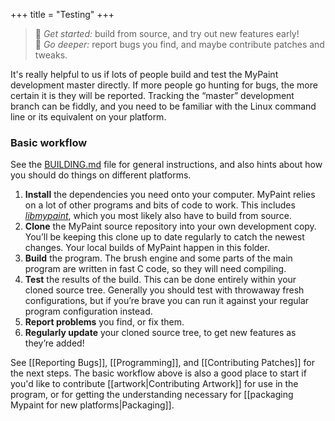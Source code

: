 +++
title = "Testing"
+++

> :tulip: _Get started:_ build from source, and try out new features early!  
> :rabbit: _Go deeper:_ report bugs you find, and maybe contribute patches and tweaks.

It's really helpful to us if lots of people
build and test the MyPaint development master directly.
If more people go hunting for bugs,
the more certain it is they will be reported.
Tracking the “master” development branch can be fiddly,
and you need to be familiar with the Linux command line
or its equivalent on your platform.

### Basic workflow

See the [BUILDING.md](https://github.com/mypaint/mypaint/blob/master/BUILDING.md) file
for general instructions, and also hints about how you should do things on different platforms.

1. **Install** the dependencies you need onto your computer.
   MyPaint relies on a lot of other programs and bits of code to work.
   This includes [_libmypaint_](https://github.com/mypaint/libmypaint), which you most likely also have to build from source.
2. **Clone** the MyPaint source repository into your own development copy.
   You’ll be keeping this clone up to date regularly to catch the newest changes.
   Your local builds of MyPaint happen in this folder.
3. **Build** the program.
   The brush engine and some parts of the main program are written in fast C code, so they will need compiling.
4. **Test** the results of the build.
   This can be done entirely within your cloned source tree.
   Generally you should test with throwaway fresh configurations,
   but if you’re brave you can
   run it against your regular program configuration instead.
5. **Report problems** you find, or fix them.
6. **Regularly update** your cloned source tree, to get new features as they’re added!

See [[Reporting Bugs]], [[Programming]], and [[Contributing Patches]] for the next steps.
The basic workflow above is also a good place to start
if you'd like to contribute [[artwork|Contributing Artwork]] for use in the program,
or for getting the understanding necessary for [[packaging Mypaint for new platforms|Packaging]].

